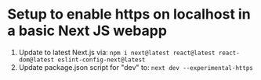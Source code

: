# Setup to enable https on localhost in a basic Next JS webapp

1. Update to latest Next.js via: `npm i next@latest react@latest react-dom@latest eslint-config-next@latest`
2. Update package.json script for "dev" to: `next dev --experimental-https`